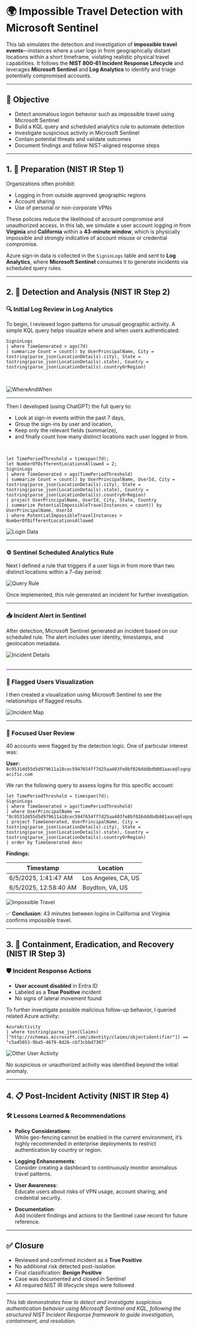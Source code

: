 # 🌍 Impossible Travel Detection with Microsoft Sentinel

This lab simulates the detection and investigation of **impossible travel events**—instances where a user logs in from geographically distant locations within a short timeframe, violating realistic physical travel capabilities. It follows the **NIST 800-61 Incident Response Lifecycle** and leverages **Microsoft Sentinel** and **Log Analytics** to identify and triage potentially compromised accounts.

---

## 🎯 Objective

- Detect anomalous logon behavior such as impossible travel using Microsoft Sentinel  
- Build a KQL query and scheduled analytics rule to automate detection  
- Investigate suspicious activity in Microsoft Sentinel  
- Contain potential threats and validate outcomes  
- Document findings and follow NIST-aligned response steps  

---

## 1. 🧰 Preparation (NIST IR Step 1)

Organizations often prohibit:
- Logging in from outside approved geographic regions  
- Account sharing  
- Use of personal or non-corporate VPNs  

These policies reduce the likelihood of account compromise and unauthorized access. In this lab, we simulate a user account logging in from **Virginia** and **California** within a **43-minute window**, which is physically impossible and strongly indicative of account misuse or credential compromise.

Azure sign-in data is collected in the `SigninLogs` table and sent to **Log Analytics**, where **Microsoft Sentinel** consumes it to generate incidents via scheduled query rules.

---

## 2. 🔎 Detection and Analysis (NIST IR Step 2)

### 🔍 Initial Log Review in Log Analytics

To begin, I reviewed logon patterns for unusual geographic activity. A simple KQL query helps visualize where and when users authenticated:

```kusto
SigninLogs
| where TimeGenerated > ago(7d)
| summarize Count = count() by UserPrincipalName, City = tostring(parse_json(LocationDetails).city), State = tostring(parse_json(LocationDetails).state), Country = tostring(parse_json(LocationDetails).countryOrRegion)
```
<br>

![WhereAndWhen](images/WhereAndWhen.png)

---

Then I developed (using ChatGPT) the full query to:
- Look at sign-in events within the past 7 days,
- Group the sign-ins by user and location,
- Keep only the relevant fields (summarize),
- and finally count how many distinct locations each user logged in from.
<br>

```kusto
let TimePeriodThreshold = timespan(7d); 
let NumberOfDifferentLocationsAllowed = 2;
SigninLogs
| where TimeGenerated > ago(TimePeriodThreshold)
| summarize Count = count() by UserPrincipalName, UserId, City = tostring(parse_json(LocationDetails).city), State = tostring(parse_json(LocationDetails).state), Country = tostring(parse_json(LocationDetails).countryOrRegion)
| project UserPrincipalName, UserId, City, State, Country
| summarize PotentialImpossibleTravelInstances = count() by UserPrincipalName, UserId
| where PotentialImpossibleTravelInstances > NumberOfDifferentLocationsAllowed
```

![Login Data](images/LoginData1.png)

---

### ⚙️ Sentinel Scheduled Analytics Rule

Next I defined a rule that triggers if a user logs in from more than two distinct locations within a 7-day period:



![Query Rule](images/QueryRule2.png)

Once implemented, this rule generated an incident for further investigation.

---

### 📥 Incident Alert in Sentinel

After detection, Microsoft Sentinel generated an incident based on our scheduled rule. The alert includes user identity, timestamps, and geolocation metadata.

![Incident Details](images/IncidentDetails3.png)<br><br>

---

### 🎯 Flagged Users Visualization

I then created a visualization using Microsoft Sentinel to see the relationships of flagged results.

![Incident Map](images/IncidentMap3.png)

---

### 🔎 Focused User Review

40 accounts were flagged by the detection logic. One of particular interest was:

**User:** `8c9531dd55d5d979611a18cec5947654ff7d25aa403fe8bf026dddbdb801aace@lognpacific.com`

We ran the following query to assess logins for this specific account:

```kusto
let TimePeriodThreshold = timespan(7d); 
SigninLogs
| where TimeGenerated > ago(TimePeriodThreshold)
| where UserPrincipalName == "8c9531dd55d5d979611a18cec5947654ff7d25aa403fe8bf026dddbdb801aace@lognpacific.com"
| project TimeGenerated, UserPrincipalName, City = tostring(parse_json(LocationDetails).city), State = tostring(parse_json(LocationDetails).state), Country = tostring(parse_json(LocationDetails).countryOrRegion)
| order by TimeGenerated desc
```

**Findings:**

| Timestamp                  | Location       |
|----------------------------|----------------|
| 6/5/2025, 1:41:47 AM       | Los Angeles, CA, US |
| 6/5/2025, 12:58:40 AM      | Boydton, VA, US     |

![Impossible Travel](images/ImpossibleTravel4.png)

✅ **Conclusion**: 43 minutes between logins in California and Virginia confirms impossible travel.

---

## 3. 🚨 Containment, Eradication, and Recovery (NIST IR Step 3)

### 🛡️ Incident Response Actions

- **User account disabled** in Entra ID  
- Labeled as a **True Positive** incident  
- No signs of lateral movement found

To further investigate possible malicious follow-up behavior, I queried related Azure activity:

```kusto
AzureActivity
| where tostring(parse_json(Claims)["http://schemas.microsoft.com/identity/claims/objectidentifier"]) == "c5a45653-9ba5-4679-8d26-cb73cbbd7307"
```

![Other User Activity](images/OtherUserActivity5.png)

No suspicious or unauthorized activity was identified beyond the initial anomaly.

---

## 4. 📋 Post-Incident Activity (NIST IR Step 4)

### 🛠️ Lessons Learned & Recommendations

- **Policy Considerations**:  
  While geo-fencing cannot be enabled in the current environment, it’s highly recommended in enterprise deployments to restrict authentication by country or region.

- **Logging Enhancements**:  
  Consider creating a dashboard to continuously monitor anomalous travel patterns.

- **User Awareness**:  
  Educate users about risks of VPN usage, account sharing, and credential security.

- **Documentation**:  
  Add incident findings and actions to the Sentinel case record for future reference.

---

## ✅ Closure

- Reviewed and confirmed incident as a **True Positive**  
- No additional risk detected post-isolation  
- Final classification: **Benign Positive**  
- Case was documented and closed in Sentinel  
- All required NIST IR lifecycle steps were followed

---

*This lab demonstrates how to detect and investigate suspicious authentication behavior using Microsoft Sentinel and KQL, following the structured NIST Incident Response framework to guide investigation, containment, and resolution.*
